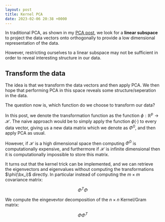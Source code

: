```yaml
---
layout: post
title: Kernel PCA
date: 2023-02-06 20:38 +0000
---
```


In traditional PCA, as shown in my [PCA post](https://dylandijk.github.io/posts/pca/#best-low-rank-approximation), we look for a **linear subspace** to project the data vectors onto orthogonally to provide a low dimensional representation of the data.

However, restricting ourselves to a linear subspace may not be sufficient in order to reveal interesting structure in our data.

## Transform the data

The idea is that we transform the data vectors and then apply PCA. We then hope that performing PCA in this space reveals some structure/seperation in the data.

The question now is, which function do we choose to transform our data?

In this post, we denote the transformation function as the function $\phi: \mathbb{R}^p \rightarrow \mathcal{H}$. The naive approach would be to simply apply the function $\phi(\cdot)$ to every data vector, giving us a new data matrix which we denote as $\Phi^0$, and then apply PCA as usual.

However, if $\mathcal{H}$ is a high dimensional space then computing $\Phi^0$ is computationally expensive, and furthermore if $\mathcal{H}$ is infinite dimensional then it is computationally impossible to store this matrix.

It turns out that the kernel trick can be implemented, and we can retrieve the eigenvectors and eigenvalues without computing the transformations $\phi(\bx_i)$ directly. In particular instead of computing the $m \times m$ covariance matrix: 

$$\Phi^T\Phi$$

We compute the eingevevtor decomposition of the $n \times n$ Kernel/Gram matrix:

$$\Phi\Phi^T$$


